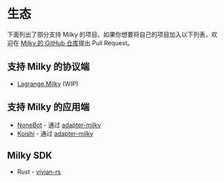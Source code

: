 # 生态

下面列出了部分支持 Milky 的项目。如果你想要将自己的项目加入以下列表，欢迎在 [Milky 的 GitHub 仓库](https://github.com/SaltifyDev/milky)提出 Pull Request。

## 支持 Milky 的协议端

- [Lagrange.Milky](https://github.com/LagrangeDev/LagrangeV2/tree/main/Lagrange.Milky) (WIP)

## 支持 Milky 的应用端

- [NoneBot](https://nonebot.dev/) - 通过 [adapter-milky](https://github.com/nonebot/adapter-milky)
- [Koishi](https://koishi.chat/) - 通过 [adapter-milky](https://github.com/idranme/koishi-plugin-adapter-milky)

## Milky SDK

- Rust - [vivian-rs](https://crates.io/crates/vivian)
